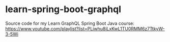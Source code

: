 # learn-spring-boot-graphql
Source code for my Learn GraphQL Spring Boot Java course: https://www.youtube.com/playlist?list=PLiwhu8iLxKwL1TU0RMM6z7TtkyW-3-5Wi
